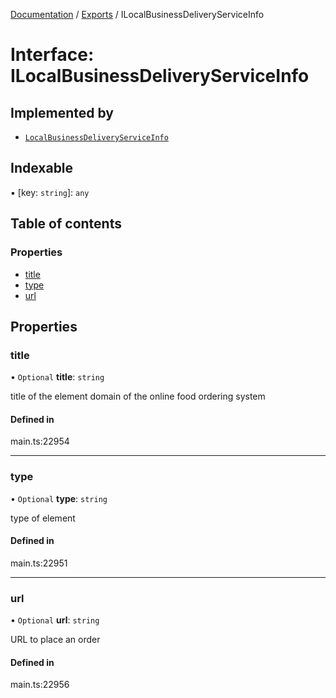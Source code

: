 [Documentation](../README.md) / [Exports](../modules.md) / ILocalBusinessDeliveryServiceInfo

# Interface: ILocalBusinessDeliveryServiceInfo

## Implemented by

- [`LocalBusinessDeliveryServiceInfo`](../classes/LocalBusinessDeliveryServiceInfo.md)

## Indexable

▪ [key: `string`]: `any`

## Table of contents

### Properties

- [title](ILocalBusinessDeliveryServiceInfo.md#title)
- [type](ILocalBusinessDeliveryServiceInfo.md#type)
- [url](ILocalBusinessDeliveryServiceInfo.md#url)

## Properties

### title

• `Optional` **title**: `string`

title of the element
domain of the online food ordering system

#### Defined in

main.ts:22954

___

### type

• `Optional` **type**: `string`

type of element

#### Defined in

main.ts:22951

___

### url

• `Optional` **url**: `string`

URL to place an order

#### Defined in

main.ts:22956
